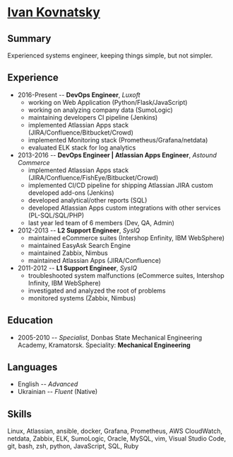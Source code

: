 # [Ivan Kovnatsky](https://gitprint.com/sevenfourk/resume/blob/master/README.md?download "Click to download PDF")

## Summary
Experienced systems engineer, keeping things simple, but not simpler.


## Experience
* 2016-Present -- **DevOps Engineer**, _Luxoft_
  * working on Web Application (Python/Flask/JavaScript)
  * working on analyzing company data (SumoLogic)
  * maintaining developers CI pipeline (Jenkins)
  * implemented Atlassian Apps stack (JIRA/Confluence/Bitbucket/Crowd)
  * implemented Monitoring stack (Prometheus/Grafana/netdata)
  * evaluated ELK stack for log analytics
* 2013-2016 -- **DevOps Engineer | Atlassian Apps Engineer**, _Astound Commerce_
  * implemented Atlassian Apps stack (JIRA/Confluence/FishEye/Bitbucket/Crowd)
  * implemented CI/CD pipeline for shipping Atlassian JIRA custom developed add-ons (Jenkins)
  * developed analytical/other reports (SQL)
  * developed Atlassian Apps custom integrations with other services (PL-SQL/SQL/PHP)
  * last year led team of 6 members (Dev, QA, Admin)
* 2012-2013 -- **L2 Support Engineer**, _SysIQ_
  * maintained eCommerce suites (Intershop Enfinity, IBM WebSphere)
  * maintained EasyAsk Search Engine
  * maintained Zabbix, Nimbus
  * maintained Atlassian Apps (JIRA/Confluence)
* 2011-2012 -- **L1 Support Engineer**, _SysIQ_
  * troubleshooted system malfunctions (eCommerce suites, Intershop Infinity, IBM WebSphere)
  * investigated and analyzed the root of problems
  * monitored systems (Zabbix, Nimbus)

## Education
* 2005-2010 -- _Specialist_, Donbas State Mechanical Engineering Academy,
Kramatorsk. Speciality: **Mechanical Engineering**

## Languages
* English   -- _Advanced_
* Ukrainian -- _Fluent_ (Native)

## Skills
Linux, Atlassian, ansible, docker, Grafana, Prometheus, AWS CloudWatch,
netdata, Zabbix, ELK, SumoLogic, Oracle, MySQL, vim, Visual Studio Code, git,
bash, zsh, python, JavaScript, SQL, Ruby
